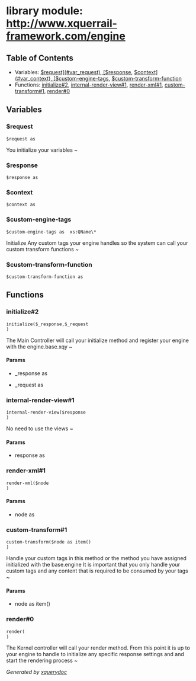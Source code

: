 # library module: http://www.xquerrail-framework.com/engine


## Table of Contents

* Variables: [$request](#var_request), [$response](#var_response), [$context](#var_context), [$custom-engine-tags](#var_custom-engine-tags), [$custom-transform-function](#var_custom-transform-function)
* Functions: [initialize\#2](#func_initialize_2), [internal-render-view\#1](#func_internal-render-view_1), [render-xml\#1](#func_render-xml_1), [custom-transform\#1](#func_custom-transform_1), [render\#0](#func_render_0)


## Variables

### <a name="var_request"/> $request
```xquery
$request as 
```
  You initialize your variables ~


### <a name="var_response"/> $response
```xquery
$response as 
```

### <a name="var_context"/> $context
```xquery
$context as 
```

### <a name="var_custom-engine-tags"/> $custom-engine-tags
```xquery
$custom-engine-tags as  xs:QName\*
```
 Initialize  Any custom tags your engine handles so the system can call  your custom transform functions ~


### <a name="var_custom-transform-function"/> $custom-transform-function
```xquery
$custom-transform-function as 
```



## Functions

### <a name="func_initialize_2"/> initialize\#2
```xquery
initialize($_response,$_request
)
```
  The Main Controller will call your initialize method  and register your engine with the engine.base.xqy ~


#### Params

* _response as 

* _request as 


### <a name="func_internal-render-view_1"/> internal-render-view\#1
```xquery
internal-render-view($response
)
```
  No need to use the views  ~


#### Params

* response as 


### <a name="func_render-xml_1"/> render-xml\#1
```xquery
render-xml($node
)
```

#### Params

* node as 


### <a name="func_custom-transform_1"/> custom-transform\#1
```xquery
custom-transform($node as item()
)
```
 Handle your custom tags in this method or the method you have assigned   initialized with the base.engine It is important that you only handle your custom tags and any content that is required to be consumed by your tags ~


#### Params

* node as  item()


### <a name="func_render_0"/> render\#0
```xquery
render(
)
```
  The Kernel controller will call your render method.  From this point it is up to your engine to handle   to initialize any specific response settings and  and start the rendering process  ~






*Generated by [xquerydoc](https://github.com/xquery/xquerydoc)*
